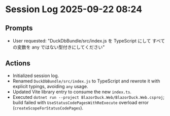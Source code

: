 # Session Log 2025-09-22 08:24

## Prompts
- User requested: "DuckDbBundle/src/index.js を TypeScript にして すべての変数を any ではない型付きにしてください"

## Actions
- Initialized session log.
- Renamed `DuckDbBundle/src/index.js` to TypeScript and rewrote it with explicit typings, avoiding `any` usage.
- Updated Vite library entry to consume the new `index.ts`.
- Executed `dotnet run --project BlazorDuck.Web/BlazorDuck.Web.csproj`; build failed with `UseStatusCodePagesWithReExecute` overload error (`createScopeForStatusCodePages`).
